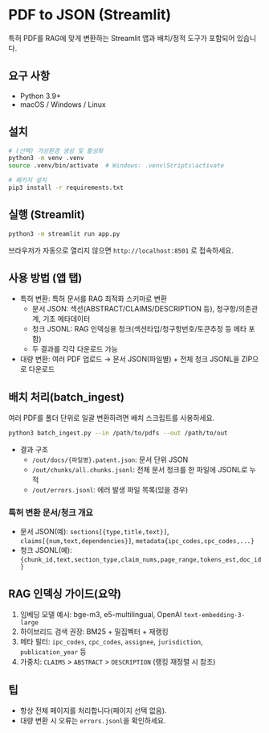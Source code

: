 # PDF to JSON (Streamlit)

특허 PDF를 RAG에 맞게 변환하는 Streamlit 앱과 배치/정적 도구가 포함되어 있습니다.

## 요구 사항

- Python 3.9+
- macOS / Windows / Linux

## 설치

```bash
# (선택) 가상환경 생성 및 활성화
python3 -m venv .venv
source .venv/bin/activate  # Windows: .venv\Scripts\activate

# 패키지 설치
pip3 install -r requirements.txt
```

## 실행 (Streamlit)

```bash
python3 -m streamlit run app.py
```

브라우저가 자동으로 열리지 않으면 `http://localhost:8501` 로 접속하세요.

## 사용 방법 (앱 탭)

- 특허 변환: 특허 문서를 RAG 최적화 스키마로 변환
  - 문서 JSON: 섹션(ABSTRACT/CLAIMS/DESCRIPTION 등), 청구항/의존관계, 기초 메타데이터
  - 청크 JSONL: RAG 인덱싱용 청크(섹션타입/청구항번호/토큰추정 등 메타 포함)
  - 두 결과를 각각 다운로드 가능
- 대량 변환: 여러 PDF 업로드 → 문서 JSON(파일별) + 전체 청크 JSONL을 ZIP으로 다운로드

## 배치 처리(batch_ingest)

여러 PDF를 폴더 단위로 일괄 변환하려면 배치 스크립트를 사용하세요.

```bash
python3 batch_ingest.py --in /path/to/pdfs --out /path/to/out
```

- 결과 구조
  - `/out/docs/{파일명}.patent.json`: 문서 단위 JSON
  - `/out/chunks/all.chunks.jsonl`: 전체 문서 청크를 한 파일에 JSONL로 누적
  - `/out/errors.jsonl`: 에러 발생 파일 목록(있을 경우)

### 특허 변환 문서/청크 개요

- 문서 JSON(예): `sections[{type,title,text}]`, `claims[{num,text,dependencies}]`, `metadata{ipc_codes,cpc_codes,...}`
- 청크 JSONL(예): `{chunk_id,text,section_type,claim_nums,page_range,tokens_est,doc_id}`

## RAG 인덱싱 가이드(요약)

1. 임베딩 모델 예시: bge-m3, e5-multilingual, OpenAI `text-embedding-3-large`
2. 하이브리드 검색 권장: BM25 + 밀집벡터 + 재랭킹
3. 메타 필터: `ipc_codes`, `cpc_codes`, `assignee`, `jurisdiction`, `publication_year` 등
4. 가중치: `CLAIMS` > `ABSTRACT` > `DESCRIPTION` (랭킹 재정렬 시 참조)

## 팁

- 항상 전체 페이지를 처리합니다(페이지 선택 없음).
- 대량 변환 시 오류는 `errors.jsonl`을 확인하세요.
